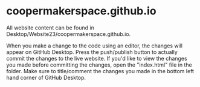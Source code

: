 # coopermakerspace.github.io

All website content can be found in Desktop/Website23/coopermakerspace.github.io.

When you make a change to the code using an editor, the changes will appear on GitHub Desktop.
Press the push/publish button to actually commit the changes to the live website. 
If you'd like to view the changes you made before committing the changes, open the "index.html" file in the folder.
Make sure to title/comment the changes you made in the bottom left hand corner of GitHub Desktop.